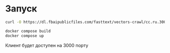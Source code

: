 # Запуск

``` bash
curl -O https://dl.fbaipublicfiles.com/fasttext/vectors-crawl/cc.ru.300.bin.gz && gunzip cc.ru.300.bin.gz && mv cc.ru.300.bin ./server/models/

docker compose build
docker compose up
```

Клиент будет доступен на 3000 порту